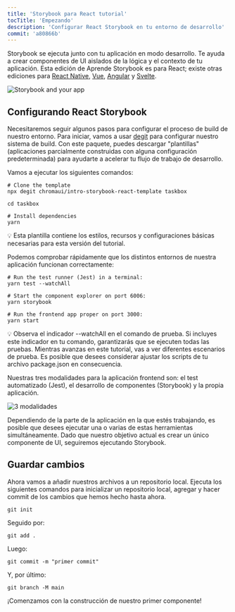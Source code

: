 ```yaml
---
title: 'Storybook para React tutorial'
tocTitle: 'Empezando'
description: 'Configurar React Storybook en tu entorno de desarrollo'
commit: 'a80866b'
---
```


Storybook se ejecuta junto con tu aplicación en modo desarrollo. Te ayuda a crear componentes de UI aislados de la lógica y el contexto de tu aplicación. Esta edición de Aprende Storybook es para React; existe otras ediciones para [React Native](/intro-to-storybook/react-native/es/get-started), [Vue](/intro-to-storybook/vue/es/get-started), [Angular](/intro-to-storybook/angular/es/get-started) y [Svelte](/intro-to-storybook/svelte/es/get-started).

![Storybook and your app](/intro-to-storybook/storybook-relationship.jpg)

## Configurando React Storybook

Necesitaremos seguir algunos pasos para configurar el proceso de build de nuestro entorno. Para iniciar, vamos a usar [degit](https://github.com/Rich-Harris/degit) para configurar nuestro sistema de build. Con este paquete, puedes descargar "plantillas" (aplicaciones parcialmente construidas con alguna configuración predeterminada) para ayudarte a acelerar tu flujo de trabajo de desarrollo.

Vamos a ejecutar los siguientes comandos:

```shell:clipboard=false
# Clone the template
npx degit chromaui/intro-storybook-react-template taskbox

cd taskbox

# Install dependencies
yarn
```

<div class="aside"> 
💡 Esta plantilla contiene los estilos, recursos y configuraciones básicas necesarias para esta versión del tutorial. 
</div>

Podemos comprobar rápidamente que los distintos entornos de nuestra aplicación funcionan correctamente:

```shell:clipboard=false
# Run the test runner (Jest) in a terminal:
yarn test --watchAll

# Start the component explorer on port 6006:
yarn storybook

# Run the frontend app proper on port 3000:
yarn start
```

<div class="aside"> 
💡 Observa el indicador --watchAll en el comando de prueba. Si incluyes este indicador en tu comando, garantizarás que se ejecuten todas las pruebas. Mientras avanzas en este tutorial, vas a ver diferentes escenarios de prueba. Es posible que desees considerar ajustar los scripts de tu archivo package.json en consecuencia.
</div>

Nuestras tres modalidades para la aplicación frontend son: el test automatizado (Jest), el desarrollo de componentes (Storybook) y la propia aplicación.

![3 modalidades](/intro-to-storybook/app-three-modalities.png)

Dependiendo de la parte de la aplicación en la que estés trabajando, es posible que desees ejecutar una o varias de estas herramientas simultáneamente. Dado que nuestro objetivo actual es crear un único componente de UI, seguiremos ejecutando Storybook.

## Guardar cambios

Ahora vamos a añadir nuestros archivos a un repositorio local. Ejecuta los siguientes comandos para inicializar un repositorio local, agregar y hacer commit de los cambios que hemos hecho hasta ahora.

```shell
git init
```

Seguido por:

```shell
git add .
```

Luego:

```shell
git commit -m "primer commit"
```

Y, por último:

```shell
git branch -M main
```

¡Comenzamos con la construcción de nuestro primer componente!
